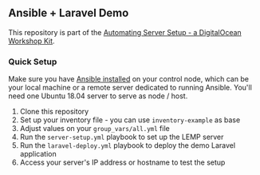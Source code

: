 ## Ansible + Laravel Demo

This repository is part of the [Automating Server Setup - a DigitalOcean Workshop Kit](https://www.digitalocean.com/community/meetup_kits/automating-server-setup-with-ansible-a-digitalocean-workshop-kit).

### Quick Setup

Make sure you have [Ansible installed](https://www.digitalocean.com/community/tutorials/how-to-install-and-configure-ansible-on-ubuntu-18-04) on your control node, which can be your local machine or a remote server dedicated to running Ansible.
You'll need one Ubuntu 18.04 server to serve as node / host.

1. Clone this repository
2. Set up your inventory file - you can use `inventory-example` as base
3. Adjust values on your `group_vars/all.yml` file
4. Run the `server-setup.yml` playbook to set up the LEMP server
5. Run the `laravel-deploy.yml` playbook to deploy the demo Laravel application
6. Access your server's IP address or hostname to test the setup